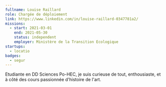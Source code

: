 ```yaml
---
fullname: Louise Raillard
role: Chargée de déploiement 
link: https://www.linkedin.com/in/louise-raillard-0347781a2/
missions:
  - start: 2021-03-01
    end: 2021-05-30
    status: independent
    employer: Ministère de la Transition Ecologique
startups:
  - locatio
badges:
  - segur
---
```


Etudiante en DD Sciences Po-HEC, je suis curieuse de tout, enthousiaste, et à côté des cours passionnée d'histoire de l'art.
